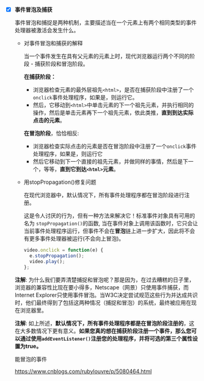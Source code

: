 - [x] **事件冒泡及捕获**

  事件冒泡和捕捉是两种机制，主要描述当在一个元素上有两个相同类型的事件处理器被激活会发生什么。

  - 对事件冒泡和捕获的解释

    当一个事件发生在具有父元素的元素上时，现代浏览器运行两个不同的阶段 - 捕获阶段和冒泡阶段。

    **在捕获阶段：**

    - 浏览器检查元素的最外层祖先`<html>`，是否在捕获阶段中注册了一个`onclick`事件处理程序，如果是，则运行它。
    - 然后，它移动到`<html>`中单击元素的下一个祖先元素，并执行相同的操作，然后是单击元素再下一个祖先元素，依此类推，**直到到达实际点击的元素**。

    **在冒泡阶段**，恰恰相反:

    - 浏览器检查实际点击的元素是否在冒泡阶段中注册了一个`onclick`事件处理程序，如果是，则运行它
    - 然后它移动到下一个直接的祖先元素，并做同样的事情，然后是下一个，等等，**直到它到达`<html>`元素**。

  - 用stopPropagation()修复问题

    在现代浏览器中，默认情况下，所有事件处理程序都在冒泡阶段进行注册。

    这是令人讨厌的行为，但有一种方法来解决它！标准事件对象具有可用的名为 `stopPropagation()`的函数, 当在事件对象上调用该函数时，它只会让当前事件处理程序运行，但事件不会在**冒泡**链上进一步扩大，因此将不会有更多事件处理器被运行(不会向上冒泡)。

    ```js
    video.onclick = function(e) {
      e.stopPropagation();
      video.play();
    };
    ```

  **注解**: 为什么我们要弄清楚捕捉和冒泡呢？那是因为，在过去糟糕的日子里，浏览器的兼容性比现在要小得多，Netscape（网景）只使用事件捕获，而Internet Explorer只使用事件冒泡。当W3C决定尝试规范这些行为并达成共识时，他们最终得到了包括这两种情况（捕捉和冒泡）的系统，最终被应用在现在浏览器里。

  **注解**: 如上所述，**默认情况下，所有事件处理程序都是在冒泡阶段注册的**，这在大多数情况下更有意义。**如果您真的想在捕获阶段注册一个事件，那么您可以通过使用`addEventListener()`注册您的处理程序，并将可选的第三个属性设置为true。**

  能冒泡的事件

  https://www.cnblogs.com/rubylouvre/p/5080464.html

